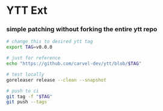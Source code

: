# YTT Ext

### simple patching without forking the entire ytt repo

```sh
# change this to desired ytt tag
export TAG=v0.0.0

# just for reference
echo "https://github.com/carvel-dev/ytt/blob/$TAG"

# test locally
goreleaser release --clean --snapshot

# push to ci
git tag -f "$TAG"
git push --tags
```
